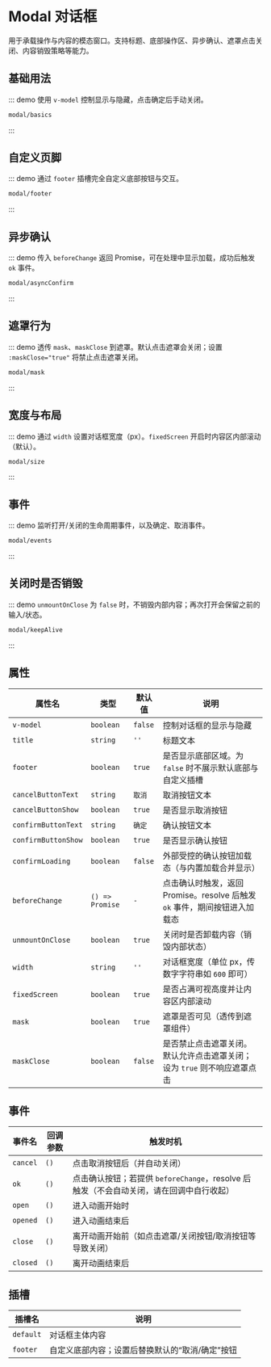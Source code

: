 # Modal 对话框

用于承载操作与内容的模态窗口。支持标题、底部操作区、异步确认、遮罩点击关闭、内容销毁策略等能力。

## 基础用法

::: demo 使用 `v-model` 控制显示与隐藏，点击确定后手动关闭。

```html
modal/basics
```

:::

## 自定义页脚

::: demo 通过 `footer` 插槽完全自定义底部按钮与交互。

```html
modal/footer
```

:::

## 异步确认

::: demo 传入 `beforeChange` 返回 Promise，可在处理中显示加载，成功后触发 `ok` 事件。

```html
modal/asyncConfirm
```

:::

## 遮罩行为

::: demo 透传 `mask`、`maskClose` 到遮罩。默认点击遮罩会关闭；设置 `:maskClose="true"` 将禁止点击遮罩关闭。

```html
modal/mask
```

:::

## 宽度与布局

::: demo 通过 `width` 设置对话框宽度（px）。`fixedScreen` 开启时内容区内部滚动（默认）。

```html
modal/size
```

:::

## 事件

::: demo 监听打开/关闭的生命周期事件，以及确定、取消事件。

```html
modal/events
```

:::

## 关闭时是否销毁

::: demo `unmountOnClose` 为 `false` 时，不销毁内部内容；再次打开会保留之前的输入/状态。

```html
modal/keepAlive
```

:::

## 属性

| 属性名             | 类型         | 默认值   | 说明 |
| ------------------ | ------------ | -------- | ---- |
| `v-model`          | `boolean`    | `false`  | 控制对话框的显示与隐藏 |
| `title`            | `string`     | `''`     | 标题文本 |
| `footer`           | `boolean`    | `true`   | 是否显示底部区域。为 `false` 时不展示默认底部与自定义插槽 |
| `cancelButtonText` | `string`     | `取消`   | 取消按钮文本 |
| `cancelButtonShow` | `boolean`    | `true`   | 是否显示取消按钮 |
| `confirmButtonText`| `string`     | `确定`   | 确认按钮文本 |
| `confirmButtonShow`| `boolean`    | `true`   | 是否显示确认按钮 |
| `confirmLoading`   | `boolean`    | `false`  | 外部受控的确认按钮加载态（与内置加载合并显示） |
| `beforeChange`     | `() => Promise` | `-`   | 点击确认时触发，返回 Promise。resolve 后触发 `ok` 事件，期间按钮进入加载态 |
| `unmountOnClose`   | `boolean`    | `true`   | 关闭时是否卸载内容（销毁内部状态） |
| `width`            | `string`     | `''`     | 对话框宽度（单位 px，传数字字符串如 `600` 即可） |
| `fixedScreen`      | `boolean`    | `true`   | 是否占满可视高度并让内容区内部滚动 |
| `mask`             | `boolean`    | `true`   | 遮罩是否可见（透传到遮罩组件） |
| `maskClose`        | `boolean`    | `false`  | 是否禁止点击遮罩关闭。默认允许点击遮罩关闭；设为 `true` 则不响应遮罩点击 |

## 事件

| 事件名    | 回调参数 | 触发时机 |
| --------- | -------- | -------- |
| `cancel`  | `()`     | 点击取消按钮后（并自动关闭） |
| `ok`      | `()`     | 点击确认按钮；若提供 `beforeChange`，resolve 后触发（不会自动关闭，请在回调中自行收起） |
| `open`    | `()`     | 进入动画开始时 |
| `opened`  | `()`     | 进入动画结束后 |
| `close`   | `()`     | 离开动画开始前（如点击遮罩/关闭按钮/取消按钮等导致关闭） |
| `closed`  | `()`     | 离开动画结束后 |

## 插槽

| 插槽名     | 说明 |
| ---------- | ---- |
| `default`  | 对话框主体内容 |
| `footer`   | 自定义底部内容；设置后替换默认的“取消/确定”按钮 |
